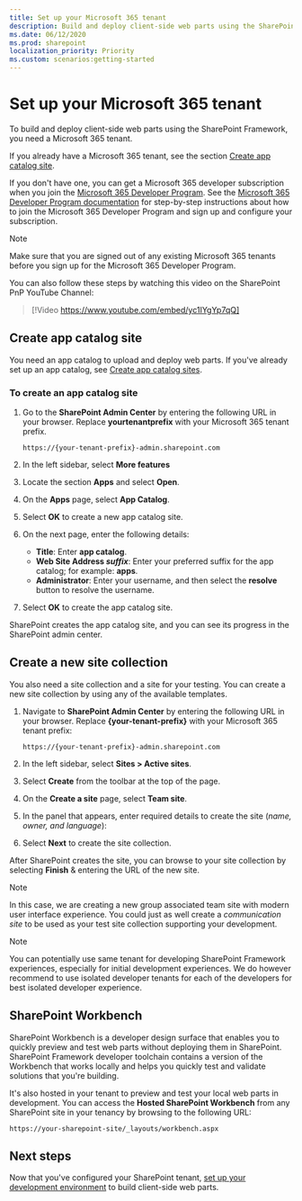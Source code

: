 ```yaml
---
title: Set up your Microsoft 365 tenant
description: Build and deploy client-side web parts using the SharePoint Framework by setting up a Microsoft 365 tenant.
ms.date: 06/12/2020
ms.prod: sharepoint
localization_priority: Priority
ms.custom: scenarios:getting-started
---
```


# Set up your Microsoft 365 tenant

To build and deploy client-side web parts using the SharePoint Framework, you need a Microsoft 365 tenant.

If you already have a Microsoft 365 tenant, see the section [Create app catalog site](#create-app-catalog-site).

If you don't have one, you can get a Microsoft 365 developer subscription when you join the [Microsoft 365 Developer Program](https://developer.microsoft.com/office/dev-program). See the [Microsoft 365 Developer Program documentation](https://docs.microsoft.com/office/developer-program/office-365-developer-program) for step-by-step instructions about how to join the Microsoft 365 Developer Program and sign up and configure your subscription.

> [!NOTE]
> Make sure that you are signed out of any existing Microsoft 365 tenants before you sign up for the Microsoft 365 Developer Program.

You can also follow these steps by watching this video on the SharePoint PnP YouTube Channel:

> [!Video https://www.youtube.com/embed/yc1IYgYp7qQ]

## Create app catalog site

You need an app catalog to upload and deploy web parts. If you've already set up an app catalog, see [Create app catalog sites](#create-app-catalog-site).

### To create an app catalog site

1. Go to the **SharePoint Admin Center** by entering the following URL in your browser. Replace **yourtenantprefix** with your Microsoft 365 tenant prefix.

    ```http
    https://{your-tenant-prefix}-admin.sharepoint.com
    ```

1. In the left sidebar, select **More features**
1. Locate the section **Apps** and select **Open**.
1. On the **Apps** page, select **App Catalog**.
1. Select **OK** to create a new app catalog site.
1. On the next page, enter the following details:

    - **Title**: Enter **app catalog**.
    - **Web Site Address _suffix_**: Enter your preferred suffix for the app catalog; for example: **apps**.
    - **Administrator**: Enter your username, and then select the **resolve** button to resolve the username.

1. Select **OK** to create the app catalog site.

SharePoint creates the app catalog site, and you can see its progress in the SharePoint admin center.

## Create a new site collection

You also need a site collection and a site for your testing. You can create a new site collection by using any of the available templates.

1. Navigate to **SharePoint Admin Center** by entering the following URL in your browser. Replace **{your-tenant-prefix}** with your Microsoft 365 tenant prefix:

    ```http
    https://{your-tenant-prefix}-admin.sharepoint.com
    ```

1. In the left sidebar, select **Sites > Active sites**.
1. Select **Create** from the toolbar at the top of the page.
1. On the **Create a site** page, select **Team site**.
1. In the panel that appears, enter required details to create the site (*name, owner, and language*):
1. Select **Next** to create the site collection.

After SharePoint creates the site, you can browse to your site collection by selecting **Finish** & entering the URL of the new site.

> [!NOTE]
> In this case, we are creating a new group associated team site with modern user interface experience. You could just as well create a *communication site* to be used as your test site collection supporting your development.

> [!NOTE]
> You can potentially use same tenant for developing SharePoint Framework experiences, especially for initial development experiences. We do however recommend to use isolated developer tenants for each of the developers for best isolated developer experience.

## SharePoint Workbench

SharePoint Workbench is a developer design surface that enables you to quickly preview and test web parts without deploying them in SharePoint. SharePoint Framework developer toolchain contains a version of the Workbench that works locally and helps you quickly test and validate solutions that you're building.

It's also hosted in your tenant to preview and test your local web parts in development. You can access the **Hosted SharePoint Workbench** from any SharePoint site in your tenancy by browsing to the following URL:

```http
https://your-sharepoint-site/_layouts/workbench.aspx
```

## Next steps

Now that you've configured your SharePoint tenant, [set up your development environment](./set-up-your-development-environment.md) to build client-side web parts.
